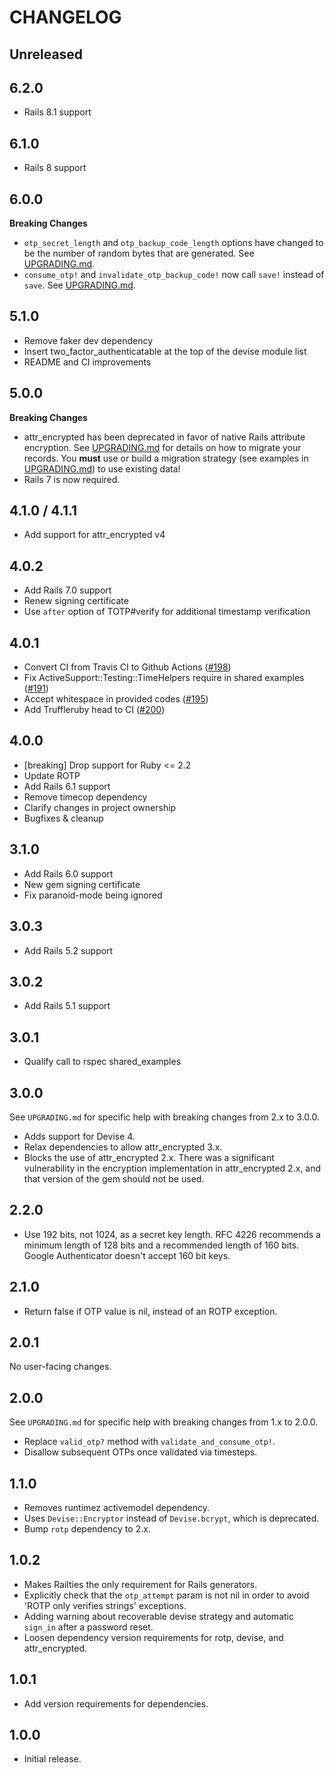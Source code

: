 # CHANGELOG

## Unreleased

## 6.2.0

- Rails 8.1 support

## 6.1.0

- Rails 8 support

## 6.0.0

**Breaking Changes**
- `otp_secret_length` and `otp_backup_code_length` options have changed to be the number of random bytes that are generated. See [UPGRADING.md](UPGRADING.md).
- `consume_otp!` and `invalidate_otp_backup_code!` now call `save!` instead of `save`. See [UPGRADING.md](UPGRADING.md).

## 5.1.0

- Remove faker dev dependency
- Insert two_factor_authenticatable at the top of the devise module list
- README and CI improvements

## 5.0.0

**Breaking Changes**
- attr_encrypted has been deprecated in favor of native Rails attribute encryption. See [UPGRADING.md](UPGRADING.md) for details on how to migrate your records. You **must** use or build a migration strategy (see examples in [UPGRADING.md](UPGRADING.md)) to use existing data!
- Rails 7 is now required.

## 4.1.0 / 4.1.1
- Add support for attr_encrypted v4

## 4.0.2
- Add Rails 7.0 support
- Renew signing certificate
- Use `after` option of TOTP#verify for additional timestamp verification

## 4.0.1
- Convert CI from Travis CI to Github Actions ([#198](https://github.com/tinfoil/devise-two-factor/pull/198))
- Fix ActiveSupport::Testing::TimeHelpers require in shared examples ([#191](https://github.com/tinfoil/devise-two-factor/pull/191))
- Accept whitespace in provided codes ([#195](https://github.com/tinfoil/devise-two-factor/pull/195))
- Add Truffleruby head to CI ([#200](https://github.com/tinfoil/devise-two-factor/pull/200))

## 4.0.0
- [breaking] Drop support for Ruby <= 2.2
- Update ROTP
- Add Rails 6.1 support
- Remove timecop dependency
- Clarify changes in project ownership
- Bugfixes & cleanup

## 3.1.0
- Add Rails 6.0 support
- New gem signing certificate
- Fix paranoid-mode being ignored

## 3.0.3
- Add Rails 5.2 support

## 3.0.2
- Add Rails 5.1 support

## 3.0.1
- Qualify call to rspec shared_examples

## 3.0.0
See `UPGRADING.md` for specific help with breaking changes from 2.x to 3.0.0.

- Adds support for Devise 4.
- Relax dependencies to allow attr_encrypted 3.x.
- Blocks the use of attr_encrypted 2.x. There was a significant vulnerability in the encryption implementation in attr_encrypted 2.x, and that version of the gem should not be used.

## 2.2.0
- Use 192 bits, not 1024, as a secret key length. RFC 4226 recommends a minimum length of 128 bits and a recommended length of 160 bits. Google Authenticator doesn't accept 160 bit keys.

## 2.1.0
- Return false if OTP value is nil, instead of an ROTP exception.

## 2.0.1
No user-facing changes.

## 2.0.0
See `UPGRADING.md` for specific help with breaking changes from 1.x to 2.0.0.

- Replace `valid_otp?` method with `validate_and_consume_otp!`.
- Disallow subsequent OTPs once validated via timesteps.

## 1.1.0
- Removes runtimez activemodel dependency.
- Uses `Devise::Encryptor` instead of `Devise.bcrypt`, which is deprecated.
- Bump `rotp` dependency to 2.x.

## 1.0.2
- Makes Railties the only requirement for Rails generators.
- Explicitly check that the `otp_attempt` param is not nil in order to avoid 'ROTP only verifies strings' exceptions.
- Adding warning about recoverable devise strategy and automatic `sign_in` after a password reset.
- Loosen dependency version requirements for rotp, devise, and attr_encrypted.

## 1.0.1
- Add version requirements for dependencies.

## 1.0.0
- Initial release.
